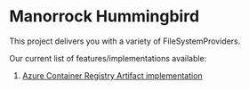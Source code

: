 # Manorrock Hummingbird

This project delivers you with a variety of FileSystemProviders.

Our current list of features/implementations available:

1. [Azure Container Registry Artifact implementation](azure-container-registry/README.md)
